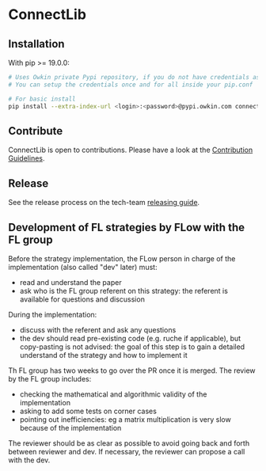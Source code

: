 # ConnectLib

## Installation

With pip >= 19.0.0:

```bash
# Uses Owkin private Pypi repository, if you do not have credentials ask Olivier Léobal: olivier.leobal@owkin.com
# You can setup the credentials once and for all inside your pip.conf

# For basic install
pip install --extra-index-url <login>:<password>@pypi.owkin.com connectlib
```

## Contribute

ConnectLib is open to contributions. Please have a look at the [Contribution Guidelines](https://owkin-connectlib.readthedocs-hosted.com/en/latest/contribute/contribution_process.html).

## Release

See the release process on the tech-team [releasing guide](https://github.com/owkin/tech-team/blob/main/releasing_guide.md#connectlib).

## Development of FL strategies by FLow with the FL group

Before the strategy implementation, the FLow person in charge of the implementation (also called "dev" later) must:

- read and understand the paper
- ask who is the FL group referent on this strategy: the referent is available for questions and discussion

During the implementation:

- discuss with the referent and ask any questions
- the dev should read pre-existing code (e.g. ruche if applicable), but copy-pasting is not advised: the goal of this step is to gain a detailed understand of the strategy and how to implement it

Th FL group has two weeks to go over the PR once it is merged. The review by the FL group includes:

- checking the mathematical and algorithmic validity of the implementation
- asking to add some tests on corner cases
- pointing out inefficiencies: eg a matrix multiplication is very slow because of the implementation

The reviewer should be as clear as possible to avoid going back and forth between reviewer and dev. If necessary, the reviewer can
propose a call with the dev.
